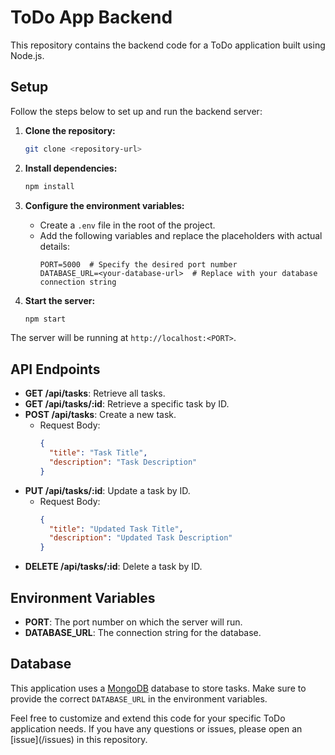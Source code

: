 # ToDo App Backend

This repository contains the backend code for a ToDo application built using Node.js.

## Setup

Follow the steps below to set up and run the backend server:

1. **Clone the repository:**
    ```bash
    git clone <repository-url>
    ```

2. **Install dependencies:**
    ```bash
    npm install
    ```

3. **Configure the environment variables:**
    - Create a `.env` file in the root of the project.
    - Add the following variables and replace the placeholders with actual details:
        ```env
        PORT=5000  # Specify the desired port number
        DATABASE_URL=<your-database-url>  # Replace with your database connection string
        ```

4. **Start the server:**
    ```bash
    npm start
    ```

The server will be running at `http://localhost:<PORT>`.

## API Endpoints

- **GET /api/tasks**: Retrieve all tasks.
- **GET /api/tasks/:id**: Retrieve a specific task by ID.
- **POST /api/tasks**: Create a new task.
    - Request Body:
        ```json
        {
          "title": "Task Title",
          "description": "Task Description"
        }
        ```
- **PUT /api/tasks/:id**: Update a task by ID.
    - Request Body:
        ```json
        {
          "title": "Updated Task Title",
          "description": "Updated Task Description"
        }
        ```
- **DELETE /api/tasks/:id**: Delete a task by ID.

## Environment Variables

- **PORT**: The port number on which the server will run.
- **DATABASE_URL**: The connection string for the database.

## Database

This application uses a [MongoDB](https://www.mongodb.com/) database to store tasks. Make sure to provide the correct `DATABASE_URL` in the environment variables.

Feel free to customize and extend this code for your specific ToDo application needs. If you have any questions or issues, please open an [issue](<repository-url>/issues) in this repository.
